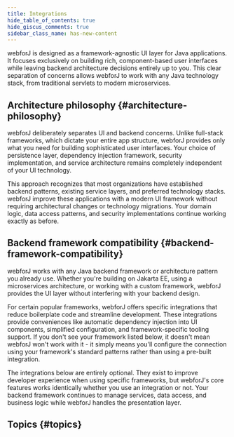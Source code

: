 ```yaml
---
title: Integrations
hide_table_of_contents: true
hide_giscus_comments: true
sidebar_class_name: has-new-content
---
```


<Head>
  <style>{`
  .container {
    max-width: 65em !important;
  }
  `}</style>
</Head>

webforJ is designed as a framework-agnostic UI layer for Java applications. It focuses exclusively on building rich, component-based user interfaces while leaving backend architecture decisions entirely up to you. This clear separation of concerns allows webforJ to work with any Java technology stack, from traditional servlets to modern microservices.

## Architecture philosophy {#architecture-philosophy}

webforJ deliberately separates UI and backend concerns. Unlike full-stack frameworks, which dictate your entire app structure, webforJ provides only what you need for building sophisticated user interfaces. Your choice of persistence layer, dependency injection framework, security implementation, and service architecture remains completely independent of your UI technology.

This approach recognizes that most organizations have established backend patterns, existing service layers, and preferred technology stacks. webforJ improve these applications with a modern UI framework without requiring architectural changes or technology migrations. Your domain logic, data access patterns, and security implementations continue working exactly as before.

## Backend framework compatibility {#backend-framework-compatibility}

webforJ works with any Java backend framework or architecture pattern you already use. Whether you're building on Jakarta EE, using a microservices architecture, or working with a custom framework, webforJ provides the UI layer without interfering with your backend design.

For certain popular frameworks, webforJ offers specific integrations that reduce boilerplate code and streamline development. These integrations provide conveniences like automatic dependency injection into UI components, simplified configuration, and framework-specific tooling support. If you don't see your framework listed below, it doesn't mean webforJ won't work with it - it simply means you'll configure the connection using your framework's standard patterns rather than using a pre-built integration.

The integrations below are entirely optional. They exist to improve developer experience when using specific frameworks, but webforJ's core features works identically whether you use an integration or not. Your backend framework continues to manage services, data access, and business logic while webforJ handles the presentation layer.

## Topics {#topics}

<DocCardList className="topics-section" />